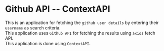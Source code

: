 # Github API -- ContextAPI

This is an application for fetching the `github user details` by entering their `username` as search criteria.\
This application uses `Github API` for fetching the results using `axios` fetch API.\
This application is done using `ContextAPI`.

